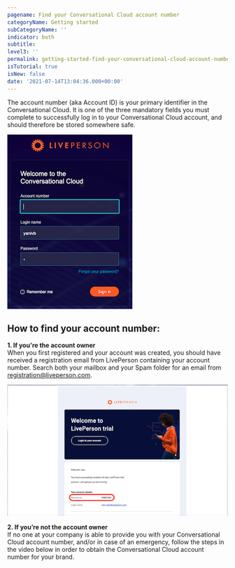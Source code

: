 ```yaml
---
pagename: Find your Conversational Cloud account number
categoryName: Getting started
subCategoryName: ''
indicator: both
subtitle: 
level3: ''
permalink: getting-started-find-your-conversational-cloud-account-number.html
isTutorial: true
isNew: false
date: '2021-07-14T13:04:36.000+00:00'
---
```


The account number (aka Account ID) is your primary identifier in the Conversational Cloud. It is one of the three mandatory fields you must complete to successfully log in to your Conversational Cloud account, and should therefore be stored somewhere safe.

![](img/enter-your-credentials-login.png) 
 

## How to find your account number:

**1. If you're the account owner**  
When you first registered and your account was created, you should have received a registration email from LivePerson containing your account number. Search both your mailbox and your Spam folder for an email from registration@liveperson.com.

![](img/account-registration-email.png)

**2. If you’re not the account owner**  
If no one at your company is able to provide you with your Conversational Cloud account number, and/or in case of an emergency, follow the steps in the video below in order to obtain the Conversational Cloud account number for your brand.
